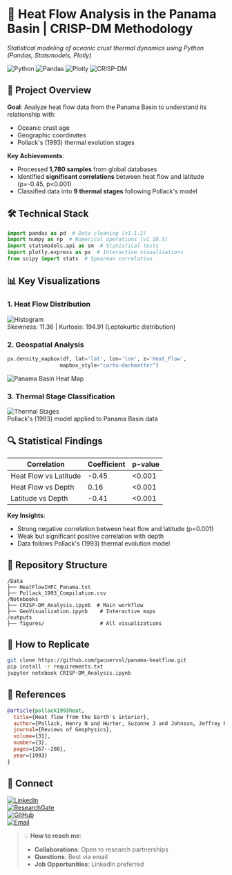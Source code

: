 # 🌋 Heat Flow Analysis in the Panama Basin | CRISP-DM Methodology  
*Statistical modeling of oceanic crust thermal dynamics using Python (Pandas, Statsmodels, Plotly)*  

![Python](https://img.shields.io/badge/Python-3.8+-blue?logo=python) ![Pandas](https://img.shields.io/badge/Pandas-1.1.2-red) ![Plotly](https://img.shields.io/badge/Plotly-5.0+-lightblue) ![CRISP-DM](https://img.shields.io/badge/Methodology-CRISP--DM-orange)

## 📌 Project Overview  
**Goal**: Analyze heat flow data from the Panama Basin to understand its relationship with:  
- Oceanic crust age  
- Geographic coordinates  
- Pollack's (1993) thermal evolution stages  

**Key Achievements**:
- Processed **1,780 samples** from global databases
- Identified **significant correlations** between heat flow and latitude (ρ=-0.45, p<0.001)
- Classified data into **9 thermal stages** following Pollack's model

## 🛠️ Technical Stack
```python
import pandas as pd  # Data cleaning (v1.1.2)
import numpy as np  # Numerical operations (v1.18.5)
import statsmodels.api as sm  # Statistical tests
import plotly.express as px  # Interactive visualizations
from scipy import stats  # Spearman correlation
```

## 📊 Key Visualizations
### 1. Heat Flow Distribution
![Histogram](https://i.imgur.com/heatflow_hist.png)  
Skewness: 11.36 | Kurtosis: 194.91 (Leptokurtic distribution)
### 2. Geospatial Analysis
```python
px.density_mapbox(df, lat='lat', lon='lon', z='Heat_Flow',
                 mapbox_style="carto-darkmatter")
```
![Panama Basin Heat Map](https://i.imgur.com/heatflow_hist.png)  
### 3. Thermal Stage Classification
![Thermal Stages](https://i.imgur.com/heatflow_hist.png)  
Pollack's (1993) model applied to Panama Basin data

## 🔍 Statistical Findings
| Correlation               | Coefficient | p-value  |
|---------------------------|-------------|----------|
| Heat Flow vs Latitude      | -0.45       | <0.001   |
| Heat Flow vs Depth         | 0.16        | <0.001   |
| Latitude vs Depth          | -0.41       | <0.001   |

**Key Insights**:
- Strong negative correlation between heat flow and latitude (p<0.001)
- Weak but significant positive correlation with depth
- Data follows Pollack's (1993) thermal evolution model

## 📂 Repository Structure
```text
/Data
├── HeatFlowIHFC_Panama.txt
├── Pollack_1993_Compilation.csv
/Notebooks
├── CRISP-DM_Analysis.ipynb  # Main workflow
├── GeoVisualization.ipynb    # Interactive maps
/outputs
├── figures/                  # All visualizations
```
## 🚀 How to Replicate
```bash
git clone https://github.com/gacuervol/panama-heatflow.git
pip install -r requirements.txt
jupyter notebook CRISP-DM_Analysis.ipynb
```
## 📜 References
```bibtex
@article{pollack1993heat,
  title={Heat flow from the Earth's interior},
  author={Pollack, Henry N and Hurter, Suzanne J and Johnson, Jeffrey R},
  journal={Reviews of Geophysics},
  volume={31},
  number={3},
  pages={267--280},
  year={1993}
}
```
## 🔗 Connect
[![LinkedIn](https://img.shields.io/badge/LinkedIn-Giovanny_Cuervo-0077B5?style=for-the-badge&logo=linkedin)](https://linkedin.com/in/tu-perfil)  
[![ResearchGate](https://img.shields.io/badge/ResearchGate-00CCBB?style=for-the-badge&logo=researchgate)](https://researchgate.net/tu-perfil)  
[![GitHub](https://img.shields.io/badge/GitHub-gacuervol-181717?style=for-the-badge&logo=github)](https://github.com/gacuervol)  
[![Email](https://img.shields.io/badge/Email-giovanny.cuervo%40alu.ulpgc.es-D14836?style=for-the-badge&logo=gmail)](mailto:giovanny.cuervo101@alu.ulpgc.es)

> 💡 **How to reach me**:  
> - **Collaborations**: Open to research partnerships  
> - **Questions**: Best via email  
> - **Job Opportunities**: LinkedIn preferred

